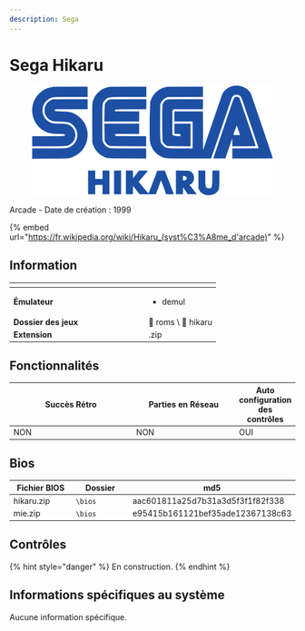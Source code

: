 ```yaml
---
description: Sega
---
```


# Sega Hikaru

<div align="left">

<figure><img src="https://raw.githubusercontent.com/fabricecaruso/es-theme-carbon/52ff37c9e265587d006945a2ba695b5a962b3a3d/art/logos/hikaru.svg" alt=""><figcaption></figcaption></figure>

</div>

Arcade - Date de création : 1999

{% embed url="https://fr.wikipedia.org/wiki/Hikaru_(syst%C3%A8me_d'arcade)" %}

## Information

<table data-header-hidden><thead><tr><th width="224"></th><th></th></tr></thead><tbody><tr><td><strong>Émulateur</strong></td><td><ul><li>demul</li></ul></td></tr><tr><td><strong>Dossier des jeux</strong></td><td><span data-gb-custom-inline data-tag="emoji" data-code="1f4c2">📂</span> roms \ <span data-gb-custom-inline data-tag="emoji" data-code="1f4c2">📂</span> hikaru</td></tr><tr><td><strong>Extension</strong></td><td>.zip</td></tr></tbody></table>

## Fonctionnalités

<table><thead><tr><th width="245">Succès Rétro</th><th width="200">Parties en Réseau</th><th>Auto configuration des contrôles</th></tr></thead><tbody><tr><td>NON</td><td>NON</td><td>OUI</td></tr></tbody></table>

## Bios

<table><thead><tr><th width="160.55555555555557">Fichier BIOS</th><th width="155">Dossier</th><th>md5</th></tr></thead><tbody><tr><td>hikaru.zip</td><td><code>\bios</code></td><td>aac601811a25d7b31a3d5f3f1f82f338</td></tr><tr><td>mie.zip</td><td><code>\bios</code></td><td>e95415b161121bef35ade12367138c63</td></tr></tbody></table>

## Contrôles

{% hint style="danger" %}
En construction.
{% endhint %}

## Informations spécifiques au système

Aucune information spécifique.
